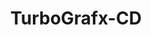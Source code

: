 ---
title: TurboGrafx-CD
slug: turbografx-cd
shortname: 'Turbo Duo'
company: nec
logo: '<path d="M15.4954955,19.6846847 L15.4954955,44.5495495 L10.8108108,44.5495495 L10.8108108,19.6846847 L0,19.6846847 L0,15 L26.3063063,15 L26.3063063,19.6846847 L15.4954955,19.6846847 Z M42.1621622,22.9279279 L42.1621622,38.0630631 L21.6216216,38.0630631 L21.6216216,22.9279279 L26.3063063,22.9279279 L26.3063063,33.3783784 L37.4774775,33.3783784 L37.4774775,22.9279279 L42.1621622,22.9279279 Z M46.4864865,22.9279279 L69.5495495,22.9279279 L62.3423423,30.8558559 L69.5495495,38.0630631 L64.1441441,38.0630631 L56.9369369,30.8558559 L60.1801802,27.6126126 L51.1711712,27.6126126 L51.1711712,38.0630631 L46.4864865,38.0630631 L46.4864865,22.9279279 Z M71.3513514,38.0630631 L71.3513514,22.9279279 L95.1351351,22.9279279 L86.8468468,30.8558559 L95.1351351,38.0630631 L71.3513514,38.0630631 Z M82.5225225,30.8558559 L85.045045,27.6126126 L75.6756757,27.6126126 L75.6756757,33.3783784 L85.045045,33.3783784 L82.5225225,30.8558559 Z M97.2972973,38.0630631 L97.2972973,22.9279279 L117.837838,22.9279279 L117.837838,38.0630631 L97.2972973,38.0630631 Z M113.153153,33.3783784 L113.153153,27.6126126 L101.621622,27.6126126 L101.621622,33.3783784 L113.153153,33.3783784 Z M130.810811,15 L138.018018,15 L151.351351,30.1351351 L138.018018,44.5495495 L130.810811,44.5495495 L130.810811,15 Z M145.945946,30.4954955 L135.495495,20.7657658 L135.495495,39.1441441 L145.945946,30.4954955 Z M175.135135,22.9279279 L175.135135,38.0630631 L154.594595,38.0630631 L154.594595,22.9279279 L159.279279,22.9279279 L159.279279,33.3783784 L170.45045,33.3783784 L170.45045,22.9279279 L175.135135,22.9279279 Z M179.459459,38.0630631 L179.459459,22.9279279 L200,22.9279279 L200,38.0630631 L179.459459,38.0630631 Z M195.315315,33.3783784 L195.315315,27.6126126 L183.783784,27.6126126 L183.783784,33.3783784 L195.315315,33.3783784 Z" />'
disc: true
cartridge: false
color: yellow-800
order: 30
---